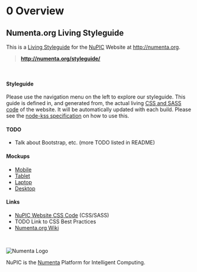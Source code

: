 <h1 class="kss-title"><span class="kss-ref">0</span> Overview</h1>

## Numenta.org Living Styleguide

This is a [Living Styleguide](http://www.webdesignerdepot.com/2014/09/how-to-make-your-code-easily-maintainable-with-living-style-guides/)
for the [NuPIC](/) Website at http://numenta.org.

> **http://numenta.org/styleguide/**

<br/>

#### Styleguide

Please use the navigation menu on the left to explore our styleguide. This
guide is defined in, and generated from, the actual living
[CSS and SASS code](https://github.com/numenta/numenta.org/tree/gh-pages/assets/css)
of the website. It will be automatically updated with each build. Please
see the [node-kss specification](https://github.com/kss-node/kss/blob/spec/SPEC.md)
on how to use this.

#### TODO

* Talk about Bootstrap, etc. (more TODO listed in README)

#### Mockups

* [Mobile](/assets/img/meta/design/mocks/2015-03-10-480px-home.png)
* [Tablet](/assets/img/meta/design/mocks/2015-03-10-768px-home.png)
* [Laptop](/assets/img/meta/design/mocks/2015-03-11-992px-home.png)
* [Desktop](/assets/img/meta/design/mocks/2015-03-12-1200px-home.png)

#### Links

* [NuPIC Website CSS Code](https://github.com/numenta/numenta.org/tree/gh-pages/assets/css) (CSS/SASS)
* TODO Link to CSS Best Practices
* [Numenta.org Wiki](https://github.com/numenta/numenta.org/wiki)

<br/>

![Numenta Logo](http://numenta.com/assets/img/logo/numenta.png)

NuPIC is the [Numenta](http://numenta.com) Platform for Intelligent Computing.

